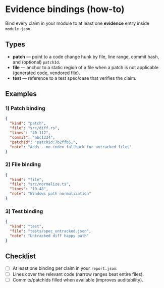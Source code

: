 # Evidence bindings (how-to)

Bind every claim in your module to at least one **evidence** entry inside `module.json`.

## Types

- **patch** — point to a code change hunk by file, line range, commit hash, and (optional) `patchId`.
- **file** — anchor to a static region of a file when a patch is not applicable (generated code, vendored file).
- **test** — reference to a test spec/case that verifies the claim.

## Examples

### 1) Patch binding
```json
{
  "kind": "patch",
  "file": "src/diff.rs",
  "lines": "40-112",
  "commit": "abc1234",
  "patchId": "patchid:7b2ffb5…",
  "note": "Adds --no-index fallback for untracked files"
}
```

### 2) File binding
```json
{
  "kind": "file",
  "file": "src/normalize.ts",
  "lines": "10-48",
  "note": "Windows path normalization"
}
```

### 3) Test binding
```json
{
  "kind": "test",
  "file": "tests/spec_untracked.json",
  "note": "Untracked diff happy path"
}
```

## Checklist
- [ ] At least one binding per claim in your `report.json`.
- [ ] Lines cover the relevant code (narrow ranges beat entire files).
- [ ] Commits/patchIds filled when available (improves auditability).
